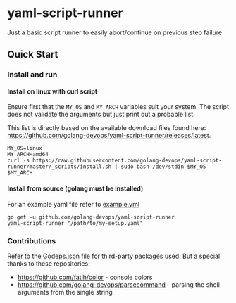 # yaml-script-runner
Just a basic script runner to easily abort/continue on previous step failure

## Quick Start

### Install and run

#### Install on linux with curl script

Ensure first that the `MY_OS` and `MY_ARCH` variables suit your system. The script does not validate the arguments but just print out a probable list.

This list is directly based on the available download files found here: https://github.com/golang-devops/yaml-script-runner/releases/latest.


```
MY_OS=linux
MY_ARCH=amd64
curl -s https://raw.githubusercontent.com/golang-devops/yaml-script-runner/master/_scripts/install.sh | sudo bash /dev/stdin $MY_OS $MY_ARCH
```

#### Install from source (golang must be installed)

For an example yaml file refer to [example.yml](examples/example.yml)

```
go get -u github.com/golang-devops/yaml-script-runner
yaml-script-runner "/path/to/my-setup.yaml"
```

### Contributions

Refer to the [Godeps.json](Godeps/Godeps.json) file for third-party packages used. But a special thanks to these repositories:
- https://github.com/fatih/color - console colors
- https://github.com/golang-devops/parsecommand - parsing the shell arguments from the single string